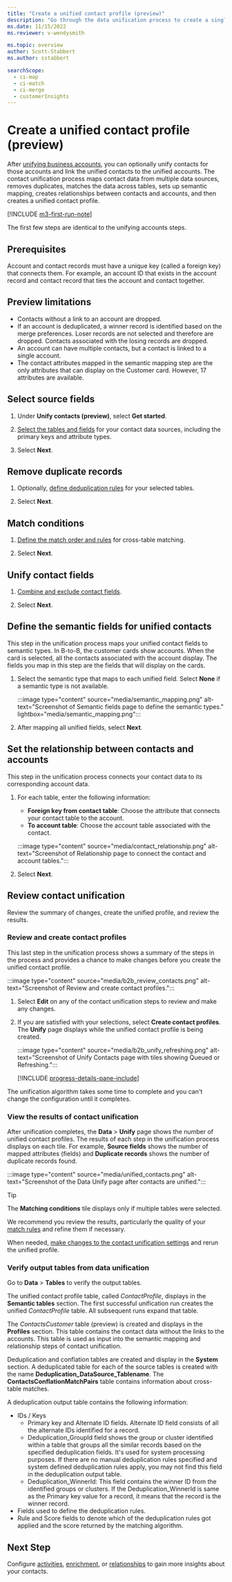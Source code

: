 ```yaml
---
title: "Create a unified contact profile (preview)"
description: "Go through the data unification process to create a single master dataset of contacts."
ms.date: 11/15/2022
ms.reviewer: v-wendysmith

ms.topic: overview
author: Scott-Stabbert
ms.author: sstabbert

searchScope: 
  - ci-map
  - ci-match
  - ci-merge
  - customerInsights
---
```


# Create a unified contact profile (preview)

After [unifying business accounts](data-unification-map-tables.md), you can optionally unify contacts for those accounts and link the unified contacts to the unified accounts. The contact unification process maps contact data from multiple data sources, removes duplicates, matches the data across tables, sets up semantic mapping, creates relationships between contacts and accounts, and then creates a unified contact profile.

[!INCLUDE [m3-first-run-note](includes/m3-first-run-note.md)]

The first few steps are identical to the unifying accounts steps.

## Prerequisites

Account and contact records must have a unique key (called a foreign key) that connects them. For example, an account ID that exists in the account record and contact record that ties the account and contact together.

## Preview limitations

- Contacts without a link to an account are dropped.
- If an account is deduplicated, a winner record is identified based on the merge preferences. Loser records are not selected and therefore are dropped. Contacts associated with the losing records are dropped.
- An account can have multiple contacts, but a contact is linked to a single account.
- The contact attributes mapped in the semantic mapping step are the only attributes that can display on the Customer card. However, 17 attributes are available.

## Select source fields

1. Under **Unify contacts (preview)**, select **Get started**.

1. [Select the tables and fields](data-unification-map-tables.md) for your contact data sources, including the primary keys and attribute types.

1. Select **Next**.

## Remove duplicate records

1. Optionally, [define deduplication rules](data-unification-duplicates.md) for your selected tables.

1. Select **Next**.

## Match conditions

1. [Define the match order and rules](data-unification-match-tables.md) for cross-table matching.

1. Select **Next**.

## Unify contact fields

1. [Combine and exclude contact fields](data-unification-merge-tables.md).

1. Select **Next**.

## Define the semantic fields for unified contacts

This step in the unification process maps your unified contact fields to semantic types. In B-to-B, the customer cards show accounts. When the card is selected, all the contacts associated with the account display. The fields you map in this step are the fields that will display on the cards.

1. Select the semantic type that maps to each unified field. Select **None** if a semantic type is not available.

   :::image type="content" source="media/semantic_mapping.png" alt-text="Screenshot of Semantic fields page to define the semantic types." lightbox="media/semantic_mapping.png":::

1. After mapping all unified fields, select **Next**.

## Set the relationship between contacts and accounts

This step in the unification process connects your contact data to its corresponding account data.

1. For each table, enter the following information:

   - **Foreign key from contact table**: Choose the attribute that connects your contact table to the account.
   - **To account table**: Choose the account table associated with the contact.

   :::image type="content" source="media/contact_relationship.png" alt-text="Screenshot of Relationship page to connect the contact and account tables.":::

1. Select **Next**.

## Review contact unification

Review the summary of changes, create the unified profile, and review the results.

### Review and create contact profiles

This last step in the unification process shows a summary of the steps in the process and provides a chance to make changes before you create the unified contact profile.

:::image type="content" source="media/b2b_review_contacts.png" alt-text="Screenshot of Review and create contact profiles.":::

1. Select **Edit** on any of the contact unification steps to review and make any changes.

1. If you are satisfied with your selections, select **Create contact profiles**. The **Unify** page displays while the unified contact profile is being created.
  
   :::image type="content" source="media/b2b_unify_refreshing.png" alt-text="Screenshot of Unify Contacts page with tiles showing Queued or Refreshing.":::

   [!INCLUDE [progress-details-pane-include](includes/progress-details-pane.md)]

The unification algorithm takes some time to complete and you can't change the configuration until it completes.

### View the results of contact unification

After unification completes, the **Data** > **Unify** page shows the number of unified contact profiles. The results of each step in the unification process displays on each tile. For example, **Source fields** shows the number of mapped attributes (fields) and **Duplicate records** shows the number of duplicate records found.

:::image type="content" source="media/unified_contacts.png" alt-text="Screenshot of the Data Unify page after contacts are unified.":::

> [!TIP]
> The **Matching conditions** tile displays only if multiple tables were selected.

We recommend you review the results, particularly the quality of your [match rules](data-unification-update.md#manage-match-rules) and refine them if necessary.

When needed, [make changes to the contact unification settings](data-unification-update.md) and rerun the unified profile.

### Verify output tables from data unification

Go to **Data** > **Tables** to verify the output tables.

The unified contact profile table, called *ContactProfile*, displays in the **Semantic tables** section. The first successful unification run creates the unified *ContactProfile* table. All subsequent runs expand that table.

The *ContactsCustomer* table (preview) is created and displays in the **Profiles** section. This table contains the contact data without the links to the accounts. This table is used as input into the semantic mapping and relationship steps of contact unification.

Deduplication and conflation tables are created and display in the **System** section. A deduplicated table for each of the source tables is created with the name **Deduplication_DataSource_Tablename**. The **ContactsConflationMatchPairs** table contains information about cross-table matches.

A deduplication output table contains the following information:
- IDs / Keys
  - Primary key and Alternate ID fields. Alternate ID field consists of all the alternate IDs identified for a record.
  - Deduplication_GroupId field shows the group or cluster identified within a table that groups all the similar records based on the specified deduplication fields. It's used for system processing purposes. If there are no manual deduplication rules specified and system defined deduplication rules apply, you may not find this field in the deduplication output table.
  - Deduplication_WinnerId: This field contains the winner ID from the identified groups or clusters. If the Deduplication_WinnerId is same as the Primary key value for a record, it means that the record is the winner record.
- Fields used to define the deduplication rules.
- Rule and Score fields to denote which of the deduplication rules got applied and the score returned by the matching algorithm.

## Next Step

Configure [activities](activities.md), [enrichment](enrichment-hub.md), or [relationships](relationships.md) to gain more insights about your contacts.
